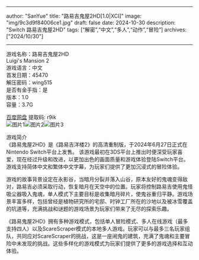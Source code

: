 
---
author: "SanYue"
title: "路易吉鬼屋2HD[1.0|XCI]"
image: "img/9c3d9f84006ce1.jpg"
draft: false
date: 2024-10-30
description: "Switch 路易吉鬼屋2HD"
tags: [“解密”,“中文”,“多人”,“动作”,“冒险”]
archives: ["2024/10/30"]

---

游戏名称：路易吉鬼屋2HD   
Luigi's Mansion 2    
游戏语言：中文  
首发日期：45470  
解压密码：wing515  
是否有金手指：是  
版本：1.0   
容量：3.7G

[百度网盘](https://pan.baidu.com/s/1hh8hSWlycoJGkxav64wGIw) 提取码: r9ik  
![图片1](img/f57a0560f9becf2b.jpg)![图片2](img/79786a15af8bddefd.jpg)![图片3](img/970714c9ac3b44.jpg)  

游戏简介  
《路易鬼屋2HD》是《路易吉洋楼2》的高清重制版，于2024年6月27日正式在Nintendo Switch平台上发售。‌ 该游戏最初在3DS平台上推出时便深受玩家喜爱，现在经过升级和改进，以更加出色的画面质量和游戏体验登陆Switch平台。游戏支持简体中文和繁体中文字幕，为玩家们提供了更加沉浸式的冒险体验‌。

游戏的故事背景设定在永影谷，当暗月分裂并落入山谷，原本友好的鬼魂变得敌对，路易吉必须采取行动，恢复暗月在天空中的位置。玩家将控制路易吉使用鬼怪吸尘器吸入鬼魂，单人模式下主要目标是收集暗月碎片，使鬼谷重归平静。游戏场景丰富多样，包括曾经是植物研究所的宅邸、时钟工厂所在的沙地以及被冰雪覆盖的坑道等，充满挑战和谜题的游戏场景为玩家们带来了无尽的探索乐趣‌。

《路易鬼屋2HD》拥有多种游戏模式，包括单人冒险模式、多人在线游戏（最多支持四人）以及ScareScraper模式的本地多人游戏。玩家可以与最多三名玩家组队，共同应对ScareScraper的挑战，这是一座闹鬼的建筑，充满了鬼魂和主要冒险中未发现的挑战。这些多样化的游戏模式为玩家们提供了更多的游戏选择和互动体验‌。
